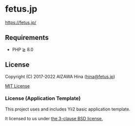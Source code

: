 fetus.jp
========

https://fetus.jp/

Requirements
------------

- PHP ≧ 8.0


License
-------

Copyright (C) 2017-2022 AIZAWA Hina (hina@fetus.jp)

[MIT License](./LICENSE)


### License (Application Template)

This project uses and includes Yii2 basic application template.

It licensed to us under [the 3-clause BSD license.](./webapp/yii-LICENSE.md)

